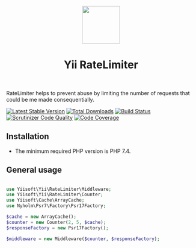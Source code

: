 <p align="center">
    <a href="https://github.com/yiisoft" target="_blank">
        <img src="https://github.com/yiisoft.png" height="100px">
    </a>
    <h1 align="center">Yii RateLimiter</h1>
    <br>
</p>

RateLimiter helps to prevent abuse by limiting the number of requests that could be me made consequentially.

[![Latest Stable Version](https://poser.pugx.org/yiisoft/rate-limiter/v/stable.png)](https://packagist.org/packages/yiisoft/rate-limiter)
[![Total Downloads](https://poser.pugx.org/yiisoft/rate-limiter/downloads.png)](https://packagist.org/packages/yiisoft/rate-limiter)
[![Build Status](https://travis-ci.com/yiisoft/rate-limiter.svg?branch=master)](https://travis-ci.com/yiisoft/rate-limiter)
[![Scrutinizer Code Quality](https://scrutinizer-ci.com/g/yiisoft/rate-limiter/badges/quality-score.png?b=master)](https://scrutinizer-ci.com/g/yiisoft/rate-limiter/?branch=master)
[![Code Coverage](https://scrutinizer-ci.com/g/yiisoft/rate-limiter/badges/coverage.png?b=master)](https://scrutinizer-ci.com/g/yiisoft/rate-limiter/?branch=master)

Installation
------------

- The minimum required PHP version is PHP 7.4.


## General usage

```php

use Yiisoft\Yii\RateLimiter\Middleware;
use Yiisoft\Yii\RateLimiter\Counter;
use Yiisoft\Cache\ArrayCache;
use Nyholm\Psr7\Factory\Psr17Factory;

$cache = new ArrayCache();
$counter = new Counter(2, 5, $cache);
$responseFactory = new Psr17Factory();

$middleware = new Middleware($counter, $responseFactory);

```

